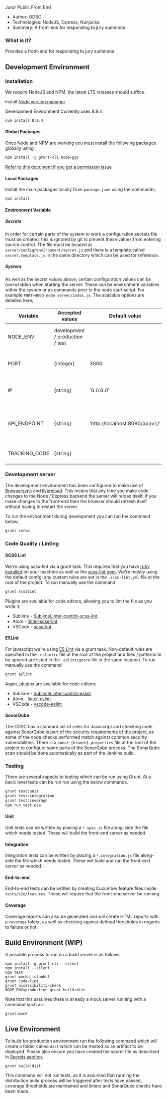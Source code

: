 Juror Public Front End

- Author: ODSC
- Technologies: NodeJS, Express, Nunjucks
- Summary: A front-end for responding to jury summons

### What is it?
Provides a front-end for responding to jury summons




## Development Environment

### Installation
We require NodeJS and NPM, the latest LTS releases should suffice.

Install [Node version manager](https://github.com/creationix/nvm) 

Development Environment Currently uses 8.9.4

```bash
nvm install 8.9.4
```


#### Global Packages
Once Node and NPM are working you must install the following packages globally using;

```bash
npm install -g grunt-cli node-gyp
```

[Refer to this document if you get a permission issue](https://docs.npmjs.com/getting-started/fixing-npm-permissions)

#### Local Packages
Install the main packages locally from `package.json` using the commands;
```bash
npm install
```


#### Environment Variable
##### <a name="environment_secrets"></a>Secrets
In order for certain parts of the system to work a configuration secrets file must be created, this is ignored by git
to prevent these values from entering source control. The file must be located at `server/config/environment/secret.js` and there is a template called `secret.template.js` in the same directory which can be used for reference.

##### System
As well as the secret values above, certain configuration values can be overwridden when starting the server. These can be environment variables within the system or as commands prior to the node start script. For example `PORT=4000 node server/index.js`. The available options are detailed here;

| Variable      | Accepted values                 | Default value                   | Description                                                 |
| ------------- | ------------------------------- | ------------------------------- | ----------------------------------------------------------- |
| NODE_ENV      | development / production / test |                                 | What environment we are building                            |
| PORT          | {integer}                       | 3000                            | The TCP port the server will bind to                        |
| IP            | {string}                        | '0.0.0.0'                       | The IP address the server will bind to                      |
| API_ENDPOINT  | {string}                        | 'http://localhost:8080/api/v1/' | The full Url to the back-end, including the version prefix  |
| TRACKING_CODE | {string}                        |                                 | The code for analytics tracking                             |


### Development server
The development environment has been configured to make use of [Browsersync](https://www.browsersync.io) and [livereload](https://github.com/gruntjs/grunt-contrib-watch#optionslivereload). This means that any time you make code changes to the Node / Express backend the server will reload itself, if you make changes to the front-end then the browser should refresh itself without having to restart the server.

To run the environment during development you can run the command below;

```bash
grunt serve
```


### Code Quality / Linting
#### SCSS Lint
We're using scss-lint via a grunt task. This requires that you have [ruby installed](https://www.digitalocean.com/community/tutorials/how-to-install-ruby-on-rails-with-rbenv-on-ubuntu-14-04) on your machine as well as the [scss-lint gem](https://github.com/brigade/scss-lint#installation). We're mostly using the default config: any custom rules are set in the `.scss-lint.yml` file at the root of the project. To run manually use the command

```bash
grunt scsslint
```

Plugins are available for code editors, allowing you to lint the file as you write it:

* Sublime - [SublimeLinter-contrib-scss-lint](https://packagecontrol.io/packages/SublimeLinter-contrib-scss-lint).
* Atom - [linter-scss-lint](https://atom.io/packages/linter-scss-lint)
* VSCode - [scss-lint](https://marketplace.visualstudio.com/items?itemName=adamwalzer.scss-lint)


#### ESLint
For javascript we're using [ES Lint](http://eslint.org/) via a grunt task. Non-default rules are specified in the `.eslintrc` file at the root of the project and files / patterns to be ignored are listed in the `.eslintignore` file in the same location. To run manually use the command

```bash
grunt eslint
```

Again, plugins are available for code editors:

* Sublime - [SublimeLinter-contrib-eslint](https://packagecontrol.io/packages/SublimeLinter-contrib-eslint)
* Atom - [linter-eslint](https://github.com/AtomLinter/linter-eslint)
* VSCode - [vscode-eslint](https://marketplace.visualstudio.com/items?itemName=dbaeumer.vscode-eslint)


#### SonarQube
The ODSC has a standard set of rules for Javascript and checking code against SonarQube is part of the security requirements of the project, as some of the code checks performed match against common security vulnerabilities. There is a `sonar-[branch].properties` file at the root of the project to configure some parts of the SonarQube process. The SonarQube scan should be done automatically as part of the Jenkins build.




### Testing
There are several aspects to testing which can be run using Grunt. At a basic level tests can be run run using the below commands.
```bash
grunt test:unit
grunt test:integration
grunt test:coverage
npm run test:e2e
```

#### Unit
Unit tests can be written by placing a `*.spec.js` file along-side the file which needs tested. These will build the front-end server as needed.

#### Integration
Integration tests can be written by placing a `*.integration.js` file along-side the file which needs tested. These will build and run the front-end server as needed.

#### End-to-end
End-to-end tests can be written by creating Cucumber feature files inside `tests/e2e/features`. These will require that the front-end server be running.

#### Coverage
Coverage reports can also be generated and will create HTML reports with a `coverage` folder, as well as checking against defined thresholds in regards to failure or not.




## Build Environment (WIP)
A possible process to run on a build server is as follows:
```
npm install -g grunt-cli --silent
npm install --silent
npm test
grunt mocha_istanbul
grunt code-lint
grunt accessibility-check
NODE_ENV=production grunt build:dist
```

Note that this assumes there is already a mock server running with a command such as:
```
grunt:mock
```




## Live Environment
To build for production environment run the following command which will create a folder called `dist` which can be
treated as an artifact to be deployed. Please also ensure you have created the secret file as described in [Secrets section](#environment_secrets).
```
grunt build:dist
```

This command will not run tests, as it is assumed that running the distribution build process will be triggered after tests have passed, coverage thresholds are maintained and linters and SonarQube checks have been made.

